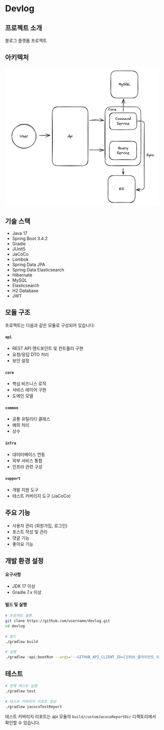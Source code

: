 # Devlog

## 프로젝트 소개

블로그 플랫폼 프로젝트

## 아키텍처

![CQRS_SYNC.png](CQRS_SYNC.png)

## 기술 스택

- Java 17
- Spring Boot 3.4.2
- Gradle
- JUnit5
- JaCoCo
- Lombok
- Spring Data JPA
- Spring Data Elasticsearch
- Hibernate
- MySQL
- Elasticsearch
- H2 Database
- JWT

## 모듈 구조

프로젝트는 다음과 같은 모듈로 구성되어 있습니다:

#### `api`

- REST API 엔드포인트 및 컨트롤러 구현
- 요청/응답 DTO 처리
- 보안 설정

#### `core`

- 핵심 비즈니스 로직
- 서비스 레이어 구현
- 도메인 모델

#### `common`

- 공통 유틸리티 클래스
- 예외 처리
- 상수

#### `infra`

- 데이터베이스 연동
- 외부 서비스 통합
- 인프라 관련 구성

#### `support`

- 개발 지원 도구
- 테스트 커버리지 도구 (JaCoCo)

## 주요 기능

- 사용자 관리 (회원가입, 로그인)
- 포스트 작성 및 관리
- 댓글 기능
- 좋아요 기능

## 개발 환경 설정

#### 요구사항

- JDK 17 이상
- Gradle 7.x 이상

#### 빌드 및 실행

```bash
# 프로젝트 클론
git clone https://github.com/username/devlog.git
cd devlog

# 빌드
./gradlew build

# 실행
./gradlew :api:bootRun --args='--GITHUB_API_CLIENT_ID={깃허브_클라이언트_아이디} --MYSQL_PASSWORD={MySQL_패스워드} --MYSQL_USERNAME={MySQL_유저네임} --GITHUB_API_CLIENT_SECRET={깃허브_클라이언트_시크릿}'
```

## 테스트

```bash
# 전체 테스트 실행
./gradlew test

# 테스트 커버리지 리포트 생성
./gradlew jacocoTestReport
```

테스트 커버리지 리포트는 api 모듈의 `build/customJacocoReportDir` 디렉토리에서 확인할 수 있습니다.
